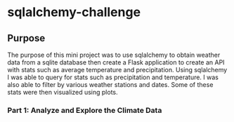 # sqlalchemy-challenge

## Purpose
The purpose of this mini project was to use sqlalchemy to obtain weather data from a sqlite database then create a Flask application to create an API with stats such as average temperature and precipitation. Using sqlalchemy I was able to query for stats such as precipitation and temperature. I was also able to filter by various weather stations and dates. Some of these stats were then visualized using plots. 


### Part 1: Analyze and Explore the Climate Data